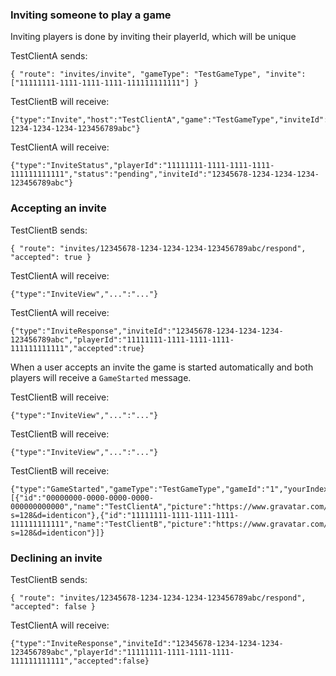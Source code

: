 ### Inviting someone to play a game

Inviting players is done by inviting their playerId, which will be unique

TestClientA sends:

    { "route": "invites/invite", "gameType": "TestGameType", "invite": ["11111111-1111-1111-1111-111111111111"] }

TestClientB will receive:

    {"type":"Invite","host":"TestClientA","game":"TestGameType","inviteId":"12345678-1234-1234-1234-123456789abc"}

TestClientA will receive:

    {"type":"InviteStatus","playerId":"11111111-1111-1111-1111-111111111111","status":"pending","inviteId":"12345678-1234-1234-1234-123456789abc"}

### Accepting an invite

TestClientB sends:

    { "route": "invites/12345678-1234-1234-1234-123456789abc/respond", "accepted": true }

TestClientA will receive:

    {"type":"InviteView","...":"..."}

TestClientA will receive:

    {"type":"InviteResponse","inviteId":"12345678-1234-1234-1234-123456789abc","playerId":"11111111-1111-1111-1111-111111111111","accepted":true}

When a user accepts an invite the game is started automatically and both players will receive a `GameStarted` message.

TestClientB will receive:

    {"type":"InviteView","...":"..."}

TestClientB will receive:

    {"type":"InviteView","...":"..."}

TestClientB will receive:

    {"type":"GameStarted","gameType":"TestGameType","gameId":"1","yourIndex":1,"players":[{"id":"00000000-0000-0000-0000-000000000000","name":"TestClientA","picture":"https://www.gravatar.com/avatar/9f89c84a559f573636a47ff8daed0d33?s=128&d=identicon"},{"id":"11111111-1111-1111-1111-111111111111","name":"TestClientB","picture":"https://www.gravatar.com/avatar/38c6cbd28bf165070d070980dd1fb595?s=128&d=identicon"}]}

### Declining an invite

TestClientB sends:

    { "route": "invites/12345678-1234-1234-1234-123456789abc/respond", "accepted": false }

TestClientA will receive:

    {"type":"InviteResponse","inviteId":"12345678-1234-1234-1234-123456789abc","playerId":"11111111-1111-1111-1111-111111111111","accepted":false}

